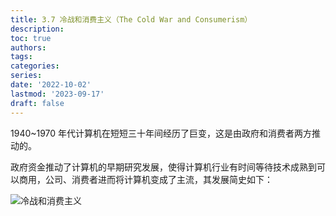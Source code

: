 ```yaml
---
title: 3.7 冷战和消费主义（The Cold War and Consumerism）
description: 
toc: true
authors:
tags:
categories:
series:
date: '2022-10-02'
lastmod: '2023-09-17'
draft: false
---
```

1940~1970 年代计算机在短短三十年间经历了巨变，这是由政府和消费者两方推动的。

政府资金推动了计算机的早期研究发展，使得计算机行业有时间等待技术成熟到可以商用，公司、消费者进而将计算机变成了主流，其发展简史如下：

![冷战和消费主义](https://zyin-1309341307.cos.ap-nanjing.myqcloud.com/note/%E5%86%B7%E6%88%98%E5%92%8C%E6%B6%88%E8%B4%B9%E4%B8%BB%E4%B9%89.png)